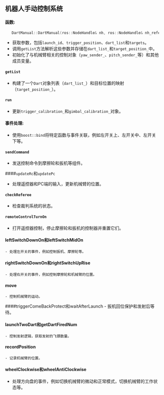 ## 机器人手动控制系统

#### **函数:**
```cpp
   DartManual::DartManual(ros::NodeHandle& nh, ros::NodeHandle& nh_referee) : ManualBase(nh, nh_referee)
```
   - 获取参数，包括`launch_id`、`trigger_position`、`dart_list`和`targets`。
   - 调用`getList`方法解析这些参数并存储在`dart_list_`和`target_position_`中。
   - 初始化了与机械臂相关的控制对象（`yaw_sender_`、`pitch_sender_`等）和其他成员变量。

#### `getList`
   - 构建了一个`Dart`对象列表（`dart_list_`）和目标位置的映射（`target_position_`）。

#### `run`
   - 更新`trigger_calibration_`和`gimbal_calibration_`对象。

#### 事件处理:
   - 使用`boost::bind`将特定函数与事件关联，例如左开关上、左开关中、左开关下等。

#### `sendCommand`
   - 发送控制命令到摩擦轮和扳机等组件。

####`updateRc`和`updatePc`
   - 处理遥控器和PC端的输入，更新机械臂的位置。

#### `checkReferee`
   - 检查裁判系统的状态。

#### `remoteControlTurnOn`
   - 打开遥控器控制，停止摩擦轮和扳机的控制器并重置它们。

#### leftSwitchDownOn和leftSwitchMidOn
    - 处理左开关的事件，例如控制扳机、摩擦轮等。

#### rightSwitchDownOn和rightSwitchUpRise
    - 处理右开关的事件，例如控制摩擦轮和机械臂的位置。

#### move
    - 控制机械臂的运动。

####triggerComeBackProtect和waitAfterLaunch
    - 扳机回位保护和发射后等待。

#### launchTwoDart和getDartFiredNum
    - 控制发射逻辑，获取发射的飞镖数量。

#### recordPosition
    - 记录机械臂的位置。

#### wheelClockwise和wheelAntiClockwise
  - 处理方向盘的事件，例如切换机械臂的微动和正常模式，切换机械臂的工作状态等。
